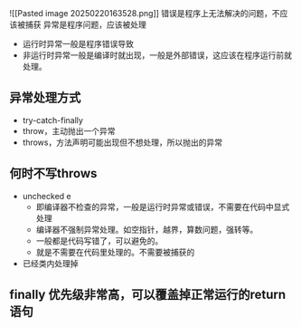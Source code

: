 ![[Pasted image 20250220163528.png]]
错误是程序上无法解决的问题，不应该被捕获
异常是程序问题，应该被处理
- 运行时异常一般是程序错误导致
- 非运行时异常一般是编译时就出现，一般是外部错误，这应该在程序运行前就处理。
## 异常处理方式
- try-catch-finally
- throw，主动抛出一个异常
- throws，方法声明可能出现但不想处理，所以抛出的异常
## 何时不写throws
- unchecked e
	- 即编译器不检查的异常，一般是运行时异常或错误，不需要在代码中显式处理
	- 编译器不强制异常处理。如空指针，越界，算数问题，强转等。
	- 一般都是代码写错了，可以避免的。
	- 就是不需要在代码里处理的。不需要被捕获的
- 已经类内处理掉
## finally 优先级非常高，可以覆盖掉正常运行的return语句


